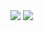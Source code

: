 <div>
  <img src="https://github-readme-stats.vercel.app/api/?username=c4mpos-dev&theme=transparent&show_icons=true"/>
  <img src="https://github-readme-stats.vercel.app/api/top-langs/?username=c4mpos-dev&layout=compact&langs_count=10&theme=transparent"/>
</div>
